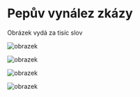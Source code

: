 # Pepův vynález zkázy

Obrázek vydá za tisíc slov

![obrazek](https://user-images.githubusercontent.com/14146321/159691427-c4d80e45-0132-431e-b898-a8baedcaac4e.png)

![obrazek](https://user-images.githubusercontent.com/14146321/159691446-782ab308-97a6-4d16-b832-c86f301ede97.png)

![obrazek](https://user-images.githubusercontent.com/14146321/159691477-94f2e00a-fcc1-4148-8047-7380906f1ae1.png)

![obrazek](https://user-images.githubusercontent.com/14146321/159691515-eaa32009-0cf2-4a32-b4cc-412073b70d01.png)
